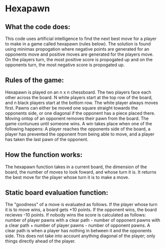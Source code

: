 # Hexapawn

## What the code does:
This code uses artificial intelligence to find the next best move for a player to make in a game called hexapawn (rules below). The solution is found using minimax propogation where negative points are generated for an opponents move and positive moves are generated for the players move.  On the players turn, the most positive score is propogated up and on the opponents turn, the most negative score is propogated up.  

## Rules of the game:
Hexapawn is played on an n x n chessboard.  The two players face each other across the board. N white players start at the top row of the board, and n black players start at the bottom row.  The white player always moves first.  Pawns can either be moved one square straight towards the opponents side, or one diagonal if the opponent has a piece placed there.  Moving ontop of an opponent removes their pawn from the board. The game contunues until someone wins.  A win takes place when one of the following happens: A player reaches the opponents side of the board, a player has prevented the opponent from being able to move, and a player has taken the last pawn of the opponent.

## How the function works:
The hexapawn function takes in a current board, the dimension of the board, the number of moves to look foward, and whose turn it is.  It returns the best move for the player whose turn it is to make a move.  

## Static board evaluation function:
The "goodness" of a move is evaluated as follows. If the player whose turn it is to move wins, a board gets +10 points. If the opponent wins, the board recieves -10 points.  If nobody wins the score is calculated as follows: number of player pawns with a clear path - number of opponent pawns with a clear path + number of player pawns - number of opponent pawns.  A clear path is when a player has nothing in between it and the opponents side.  This does not take into account anything diagonal of the player; only things directly ahead of the player.  
